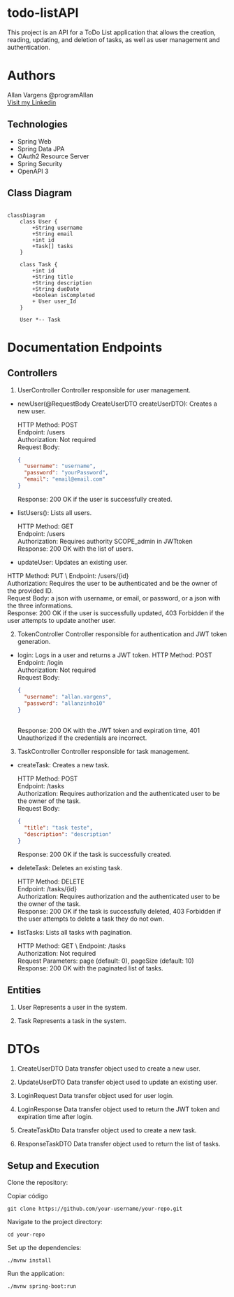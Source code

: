 # todo-listAPI

This project is an API for a ToDo List application that allows the creation, reading, updating, and deletion of tasks, as well as user management and authentication.

# Authors
Allan Vargens @programAllan \
[Visit my Linkedin](https://www.linkedin.com/in/allan-vargens-silva-973978196/)


## Technologies

- Spring Web
- Spring Data JPA
- OAuth2 Resource Server
- Spring Security
- OpenAPI 3

## Class Diagram

```mermaid

classDiagram
    class User {
        +String username
        +String email
        +int id
        +Task[] tasks
    }

    class Task {
        +int id
        +String title
        +String description
        +String dueDate
        +boolean isCompleted
        + User user_Id
    }

    User *-- Task

```

# Documentation Endpoints

## Controllers

1. UserController
   Controller responsible for user management.

- newUser(@RequestBody CreateUserDTO createUserDTO): Creates a new user.

  HTTP Method: POST \
  Endpoint: /users \
  Authorization: Not required \
  Request Body: 

  ```json
  {
    "username": "username",
    "password": "yourPassword",
    "email": "email@email.com"
  }
  ```

  Response: 200 OK if the user is successfully created.

- listUsers(): Lists all users.

  HTTP Method: GET \
  Endpoint: /users \
  Authorization: Requires authority SCOPE_admin in JWTtoken \
  Response: 200 OK with the list of users. 

- updateUser: Updates an existing user.

HTTP Method: PUT \ 
Endpoint: /users/{id} \
Authorization: Requires the user to be authenticated and be the owner of the provided ID. \
Request Body: a json with username, or email, or password, or a json with the three informations. \
Response: 200 OK if the user is successfully updated, 403 Forbidden if the user attempts to update another user.

2. TokenController
   Controller responsible for authentication and JWT token generation.

- login: Logs in a user and returns a JWT token.
  HTTP Method: POST \
  Endpoint: /login \
  Authorization: Not required \
  Request Body:
  ```json
  {
    "username": "allan.vargens",
    "password": "allanzinho10"
  }
  ```
  \
  Response: 200 OK with the JWT token and expiration time, 401 Unauthorized if the credentials are incorrect.

3. TaskController
   Controller responsible for task management.

- createTask: Creates a new task.

  HTTP Method: POST \
  Endpoint: /tasks \
  Authorization: Requires authorization and the authenticated user to be the owner of the task. \
  Request Body:

  ```json
  {
    "title": "task teste",
    "description": "description"
  }
  ```

  Response: 200 OK if the task is successfully created.

- deleteTask: Deletes an existing task.

  HTTP Method: DELETE \
  Endpoint: /tasks/{id} \
  Authorization: Requires authorization and the authenticated user to be the owner of the task. \
  Response: 200 OK if the task is successfully deleted, 403 Forbidden if the user attempts to delete a task they do not own.

- listTasks: Lists all tasks with pagination.

  HTTP Method: GET \ 
  Endpoint: /tasks \
  Authorization: Not required \
  Request Parameters: page (default: 0), pageSize (default: 10) \
  Response: 200 OK with the paginated list of tasks.

## Entities

1. User
   Represents a user in the system.

2. Task
   Represents a task in the system.

# DTOs

1. CreateUserDTO
   Data transfer object used to create a new user.

2. UpdateUserDTO
   Data transfer object used to update an existing user.

3. LoginRequest
   Data transfer object used for user login.

4. LoginResponse
   Data transfer object used to return the JWT token and expiration time after login.

5. CreateTaskDto
   Data transfer object used to create a new task.

6. ResponseTaskDTO
   Data transfer object used to return the list of tasks.

## Setup and Execution

Clone the repository:

Copiar código

```
git clone https://github.com/your-username/your-repo.git
```

Navigate to the project directory:

```
cd your-repo
```

Set up the dependencies:

```
./mvnw install
```

Run the application:

```
./mvnw spring-boot:run
```



